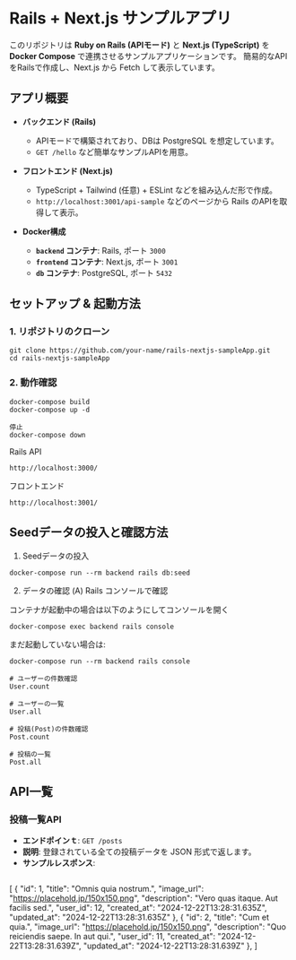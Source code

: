 # Rails + Next.js サンプルアプリ

このリポジトリは **Ruby on Rails (APIモード)** と **Next.js (TypeScript)** を **Docker Compose** で連携させるサンプルアプリケーションです。
簡易的なAPIをRailsで作成し、Next.js から Fetch して表示しています。

## アプリ概要

- **バックエンド (Rails)**
  - APIモードで構築されており、DBは PostgreSQL を想定しています。
  - `GET /hello` など簡単なサンプルAPIを用意。

- **フロントエンド (Next.js)**
  - TypeScript + Tailwind (任意) + ESLint などを組み込んだ形で作成。
  - `http://localhost:3001/api-sample` などのページから Rails のAPIを取得して表示。

- **Docker構成**
  - **`backend` コンテナ**: Rails, ポート `3000`
  - **`frontend` コンテナ**: Next.js, ポート `3001`
  - **`db` コンテナ**: PostgreSQL, ポート `5432`

## セットアップ & 起動方法

### 1. リポジトリのクローン
```
git clone https://github.com/your-name/rails-nextjs-sampleApp.git
cd rails-nextjs-sampleApp
```

### 2. 動作確認
```
docker-compose build
docker-compose up -d

停止
docker-compose down
```

Rails API

`http://localhost:3000/`

フロントエンド

`http://localhost:3001/`

## Seedデータの投入と確認方法
1. Seedデータの投入
```
docker-compose run --rm backend rails db:seed
```

2. データの確認
(A) Rails コンソールで確認

コンテナが起動中の場合は以下のようにしてコンソールを開く
```
docker-compose exec backend rails console
```
まだ起動していない場合は:
```
docker-compose run --rm backend rails console
```

```
# ユーザーの件数確認
User.count

# ユーザーの一覧
User.all

# 投稿(Post)の件数確認
Post.count

# 投稿の一覧
Post.all
```

## API一覧

### 投稿一覧API

- **エンドポインｔ**: `GET /posts`
- **説明**: 登録されている全ての投稿データを JSON 形式で返します。
- **サンプルレスポンス**:
  ```json
[
  {
  "id": 1,
  "title": "Omnis quia nostrum.",
  "image_url": "https://placehold.jp/150x150.png",
  "description": "Vero quas itaque. Aut facilis sed.",
  "user_id": 12,
  "created_at": "2024-12-22T13:28:31.635Z",
  "updated_at": "2024-12-22T13:28:31.635Z"
  },
  {
  "id": 2,
  "title": "Cum et quia.",
  "image_url": "https://placehold.jp/150x150.png",
  "description": "Quo reiciendis saepe. In aut qui.",
  "user_id": 11,
  "created_at": "2024-12-22T13:28:31.639Z",
  "updated_at": "2024-12-22T13:28:31.639Z"
  },
]
  ```